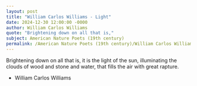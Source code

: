 ```yaml
---
layout: post
title: "William Carlos Williams - Light"
date: 2024-12-30 12:00:00 -0000
author: William Carlos Williams
quote: "Brightening down on all that is,"
subject: American Nature Poets (19th century)
permalink: /American Nature Poets (19th century)/William Carlos Williams/William Carlos Williams - Light
---
```


Brightening down on all that is,
it is the light of the sun,
illuminating the clouds
of wood and stone and water,
that fills the air
with great rapture.

- William Carlos Williams
